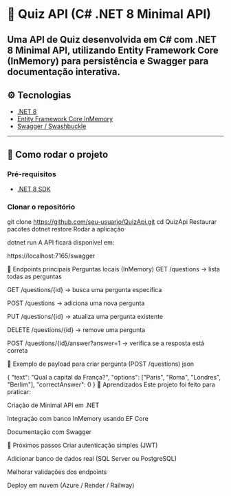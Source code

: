 # 🎯 Quiz API (C# .NET 8 Minimal API)

Uma API de Quiz desenvolvida em **C# com .NET 8 Minimal API**, utilizando **Entity Framework Core (InMemory)** para persistência e **Swagger** para documentação interativa.  
---

## ⚙️ Tecnologias

- [.NET 8](https://dotnet.microsoft.com/)  
- [Entity Framework Core InMemory](https://learn.microsoft.com/en-us/ef/core/providers/in-memory/)  
- [Swagger / Swashbuckle](https://github.com/domaindrivendev/Swashbuckle.AspNetCore)  
---

## 🚀 Como rodar o projeto

### Pré-requisitos
- [.NET 8 SDK](https://dotnet.microsoft.com/download)

### Clonar o repositório

git clone https://github.com/seu-usuario/QuizApi.git
cd QuizApi
Restaurar pacotes
dotnet restore
Rodar a aplicação


dotnet run
A API ficará disponível em:

https://localhost:7165/swagger

📌 Endpoints principais
Perguntas locais (InMemory)
GET /questions → lista todas as perguntas

GET /questions/{id} → busca uma pergunta específica

POST /questions → adiciona uma nova pergunta

PUT /questions/{id} → atualiza uma pergunta existente

DELETE /questions/{id} → remove uma pergunta

POST /questions/{id}/answer?answer=1 → verifica se a resposta está correta


🧪 Exemplo de payload para criar pergunta (POST /questions)
json

{
  "text": "Qual a capital da França?",
  "options": ["Paris", "Roma", "Londres", "Berlim"],
  "correctAnswer": 0
}
📖 Aprendizados
Este projeto foi feito para praticar:

Criação de Minimal API em .NET

Integração com banco InMemory usando EF Core

Documentação com Swagger


📌 Próximos passos
 Criar autenticação simples (JWT)

 Adicionar banco de dados real (SQL Server ou PostgreSQL)

 Melhorar validações dos endpoints

 Deploy em nuvem (Azure / Render / Railway)
